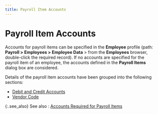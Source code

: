 ```yaml
---
title: Payroll Item Accounts
---
```


# Payroll Item Accounts


Accounts for payroll items can be specified in the **Employee**  profile (path: **Payroll &gt; Employees 
 &gt; Employee Data** > from the **Employees** browser, double-click the required record). If no accounts  are specified for the payroll item of an employee, the accounts defined  in the **Payroll Items** dialog box  are considered.


Details of the payroll item accounts have been grouped into the following  sections:

- [Debit  and Credit Accounts]({{site.prl_baseurl}}/misc/debit_and_credit_accounts.html)
- [Vendor  Code]({{site.prl_baseurl}}/misc/vendor_code.html)



{:.see_also}
See also
: [Accounts  Required for Payroll Items]({{site.prl_baseurl}}/misc/accounts_required_for_payroll_items.html)
